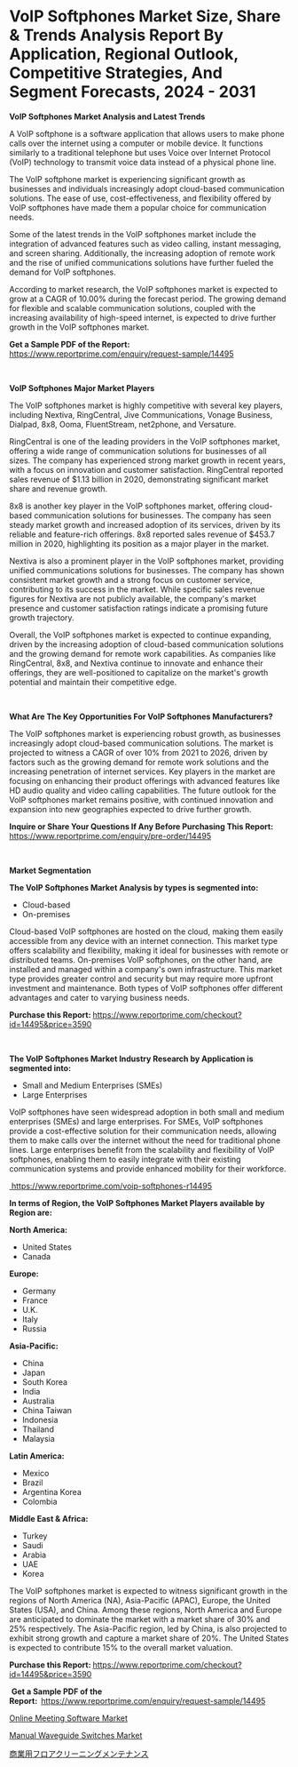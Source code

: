 <p><h1>VoIP Softphones Market Size, Share & Trends Analysis Report By Application, Regional Outlook, Competitive Strategies, And Segment Forecasts, 2024 - 2031</h1></p><p><strong>VoIP Softphones Market Analysis and Latest Trends</strong></p>
<p><p>A VoIP softphone is a software application that allows users to make phone calls over the internet using a computer or mobile device. It functions similarly to a traditional telephone but uses Voice over Internet Protocol (VoIP) technology to transmit voice data instead of a physical phone line.</p><p>The VoIP softphone market is experiencing significant growth as businesses and individuals increasingly adopt cloud-based communication solutions. The ease of use, cost-effectiveness, and flexibility offered by VoIP softphones have made them a popular choice for communication needs.</p><p>Some of the latest trends in the VoIP softphones market include the integration of advanced features such as video calling, instant messaging, and screen sharing. Additionally, the increasing adoption of remote work and the rise of unified communications solutions have further fueled the demand for VoIP softphones.</p><p>According to market research, the VoIP softphones market is expected to grow at a CAGR of 10.00% during the forecast period. The growing demand for flexible and scalable communication solutions, coupled with the increasing availability of high-speed internet, is expected to drive further growth in the VoIP softphones market.</p></p>
<p><strong>Get a Sample PDF of the Report:&nbsp;</strong> <a href="https://www.reportprime.com/enquiry/request-sample/14495">https://www.reportprime.com/enquiry/request-sample/14495</a></p>
<p>&nbsp;</p>
<p><strong>VoIP Softphones Major Market Players</strong></p>
<p><p>The VoIP softphones market is highly competitive with several key players, including Nextiva, RingCentral, Jive Communications, Vonage Business, Dialpad, 8x8, Ooma, FluentStream, net2phone, and Versature. </p><p>RingCentral is one of the leading providers in the VoIP softphones market, offering a wide range of communication solutions for businesses of all sizes. The company has experienced strong market growth in recent years, with a focus on innovation and customer satisfaction. RingCentral reported sales revenue of $1.13 billion in 2020, demonstrating significant market share and revenue growth.</p><p>8x8 is another key player in the VoIP softphones market, offering cloud-based communication solutions for businesses. The company has seen steady market growth and increased adoption of its services, driven by its reliable and feature-rich offerings. 8x8 reported sales revenue of $453.7 million in 2020, highlighting its position as a major player in the market.</p><p>Nextiva is also a prominent player in the VoIP softphones market, providing unified communications solutions for businesses. The company has shown consistent market growth and a strong focus on customer service, contributing to its success in the market. While specific sales revenue figures for Nextiva are not publicly available, the company's market presence and customer satisfaction ratings indicate a promising future growth trajectory.</p><p>Overall, the VoIP softphones market is expected to continue expanding, driven by the increasing adoption of cloud-based communication solutions and the growing demand for remote work capabilities. As companies like RingCentral, 8x8, and Nextiva continue to innovate and enhance their offerings, they are well-positioned to capitalize on the market's growth potential and maintain their competitive edge.</p></p>
<p>&nbsp;</p>
<p><strong>What Are The Key Opportunities For VoIP Softphones Manufacturers?</strong></p>
<p><p>The VoIP softphones market is experiencing robust growth, as businesses increasingly adopt cloud-based communication solutions. The market is projected to witness a CAGR of over 10% from 2021 to 2026, driven by factors such as the growing demand for remote work solutions and the increasing penetration of internet services. Key players in the market are focusing on enhancing their product offerings with advanced features like HD audio quality and video calling capabilities. The future outlook for the VoIP softphones market remains positive, with continued innovation and expansion into new geographies expected to drive further growth.</p></p>
<p><strong>Inquire or Share Your Questions If Any Before Purchasing This Report:</strong> <a href="https://www.reportprime.com/enquiry/pre-order/14495">https://www.reportprime.com/enquiry/pre-order/14495</a></p>
<p>&nbsp;</p>
<p><strong>Market Segmentation</strong></p>
<p><strong>The VoIP Softphones Market Analysis by types is segmented into:</strong></p>
<p><ul><li>Cloud-based</li><li>On-premises</li></ul></p>
<p><p>Cloud-based VoIP softphones are hosted on the cloud, making them easily accessible from any device with an internet connection. This market type offers scalability and flexibility, making it ideal for businesses with remote or distributed teams. On-premises VoIP softphones, on the other hand, are installed and managed within a company's own infrastructure. This market type provides greater control and security but may require more upfront investment and maintenance. Both types of VoIP softphones offer different advantages and cater to varying business needs.</p></p>
<p><strong>Purchase this Report:&nbsp;</strong><a href="https://www.reportprime.com/checkout?id=14495&price=3590">https://www.reportprime.com/checkout?id=14495&price=3590</a></p>
<p>&nbsp;</p>
<p><strong>The VoIP Softphones Market Industry Research by Application is segmented into:</strong></p>
<p><ul><li>Small and Medium Enterprises (SMEs)</li><li>Large Enterprises</li></ul></p>
<p><p>VoIP softphones have seen widespread adoption in both small and medium enterprises (SMEs) and large enterprises. For SMEs, VoIP softphones provide a cost-effective solution for their communication needs, allowing them to make calls over the internet without the need for traditional phone lines. Large enterprises benefit from the scalability and flexibility of VoIP softphones, enabling them to easily integrate with their existing communication systems and provide enhanced mobility for their workforce.</p></p>
<p><a href="https://www.reportprime.com/voip-softphones-r14495">&nbsp;https://www.reportprime.com/voip-softphones-r14495</a></p>
<p><strong>In terms of Region, the VoIP Softphones Market Players available by Region are:</strong></p>
<p>
    <p> <strong> North America: </strong>
        <ul>
            <li>United States</li>
            <li>Canada</li>
        </ul>
        </p> 
    <p> <strong> Europe: </strong>
        <ul>
            <li>Germany</li>
            <li>France</li>
            <li>U.K.</li>
            <li>Italy</li>
            <li>Russia</li>
        </ul>
        </p> 
    <p> <strong> Asia-Pacific: </strong>
        <ul>
            <li>China</li>
            <li>Japan</li>
            <li>South Korea</li>
            <li>India</li>
            <li>Australia</li>
            <li>China Taiwan</li>
            <li>Indonesia</li>
            <li>Thailand</li>
            <li>Malaysia</li>
        </ul>
        </p> 
    <p> <strong> Latin America: </strong>
        <ul>
            <li>Mexico</li>
            <li>Brazil</li>
            <li>Argentina Korea</li>
            <li>Colombia</li>
        </ul>
        </p> 
    <p> <strong> Middle East & Africa: </strong>
        <ul>
            <li>Turkey</li>
            <li>Saudi</li>
            <li>Arabia</li>
            <li>UAE</li>
            <li>Korea</li>
        </ul>
    </p>
    </p>
<p><p>The VoIP softphones market is expected to witness significant growth in the regions of North America (NA), Asia-Pacific (APAC), Europe, the United States (USA), and China. Among these regions, North America and Europe are anticipated to dominate the market with a market share of 30% and 25% respectively. The Asia-Pacific region, led by China, is also projected to exhibit strong growth and capture a market share of 20%. The United States is expected to contribute 15% to the overall market valuation.</p></p>
<p><strong>Purchase this Report: </strong><a href="https://www.reportprime.com/checkout?id=14495&price=3590">https://www.reportprime.com/checkout?id=14495&price=3590</a></p>
<p>&nbsp;<strong>Get a Sample PDF of the Report:&nbsp;&nbsp;</strong><a href="https://www.reportprime.com/enquiry/request-sample/14495">https://www.reportprime.com/enquiry/request-sample/14495</a></p>
<p><strong></strong></p>
<p><p><a href="https://github.com/okotobwrhuteie/Market-Research-Report-List-2/blob/main/online-meeting-software-market.md">Online Meeting Software Market</a></p><p><a href="https://full-wildebeest-80b.notion.site/Manual-Waveguide-Switches-Market-Outlook-Industry-Overview-and-Forecast-2024-to-2031-f9ba026f7d9247189f07875c08b50c05">Manual Waveguide Switches Market</a></p><p><a href="https://github.com/SarahFahey88/Market-Research-Report-List-1/blob/main/502649625395.md">商業用フロアクリーニングメンテナンス</a></p></p>